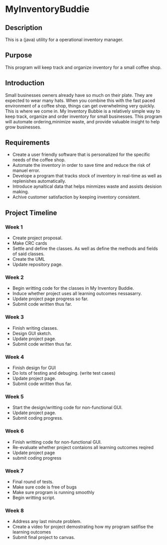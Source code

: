 # MyInventoryBuddie

## Description 
This is a (java) utility for a operational inventory manager.

## Purpose
This program will keep track and organize inventory for a small coffee shop.

## Introduction
Small businesses owners already have so much on their plate. They are expected to wear many hats. When you combine this with the fast paced environment of a coffee shop, things can get overwhelming very quickly. This is where we come in. My Inventory Bubbie is a relatively simple way to keep track, organize and order inventory for small businesses. This program will automate ordering,minimize waste, and provide valuable insight to help grow businesses.

## Requirements
  - Create a user friendly software that is personalized for the specific needs of the coffee shop.
  - Automate the inventory in order to save time and reduce the risk of manuel error.
  - Develope a program that tracks stock of inventory in real-time as well as replenishes automatically.
  - Introduce aynaltical data that helps minmizes waste and assists desision making.
  - Achive customer satisfaction by keeping inventory consistent.

## Project Timeline
### Week 1
   - Create project proposal.
   - Make CRC cards
   - Settle and define the classes. As well as define the methods and fields of said classes.
   - Create the UML
   - Update repository page.

### Week 2
   - Begin writting code for the classes in My Inventory Buddie.
   - Induce whether project uses all learning outcomes nessasarry.
   - Update project page progress so far.
   - Submit code written thus far.

### Week 3
   - Finish writing classes.
   - Design GUI sketch.
   - Update project page.
   - Submit code written thus far.

### Week 4
   - Finish design for GUI
   - Do lots of testing and debuging. (write test cases)
   - Update project page.
   - Submit code written thus far.

### Week 5
   - Start the design/writting code for non-functional GUI.
   - Update project page.
   - Submit coding progress.

### Week 6
   - Finish writting code for non-functional GUI.
   - Re-evaluate whether project contaions all learning outcomes reqired
   - Update project page
   - submit coding progress

### Week 7
   - Final round of tests.
   - Make sure code is free of bugs
   - Make sure program is running smoothly
   - Begin writting script.

### Week 8
   - Address any last minute problem.
   - Create a video for project demostrating how my program satifise the learning outcomes
   -  Submit final project to canvas.
   

